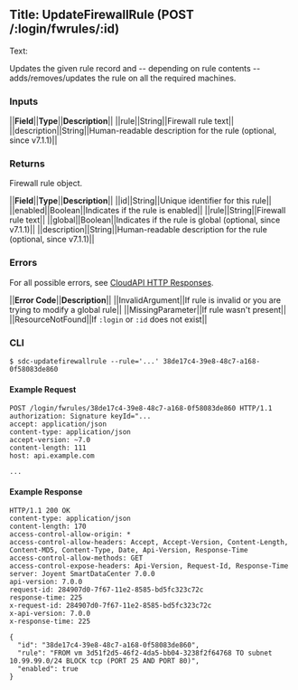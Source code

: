 Title: UpdateFirewallRule (POST /:login/fwrules/:id)
---
Text:

Updates the given rule record and -- depending on rule contents --
adds/removes/updates the rule on all the required machines.

### Inputs

||**Field**||**Type**||**Description**||
||rule||String||Firewall rule text||
||description||String||Human-readable description for the rule (optional, since v7.1.1)||

### Returns

Firewall rule object.

||**Field**||**Type**||**Description**||
||id||String||Unique identifier for this rule||
||enabled||Boolean||Indicates if the rule is enabled||
||rule||String||Firewall rule text||
||global||Boolean||Indicates if the rule is global (optional, since v7.1.1)||
||description||String||Human-readable description for the rule (optional, since v7.1.1)||

### Errors

For all possible errors, see [CloudAPI HTTP Responses](#cloudapi-http-responses).

||**Error Code**||**Description**||
||InvalidArgument||If rule is invalid or you are trying to modify a global rule||
||MissingParameter||If rule wasn't present||
||ResourceNotFound||If `:login` or `:id` does not exist||

### CLI

    $ sdc-updatefirewallrule --rule='...' 38de17c4-39e8-48c7-a168-0f58083de860

#### Example Request

    POST /login/fwrules/38de17c4-39e8-48c7-a168-0f58083de860 HTTP/1.1
    authorization: Signature keyId="...
    accept: application/json
    content-type: application/json
    accept-version: ~7.0
    content-length: 111
    host: api.example.com

    ...

#### Example Response

    HTTP/1.1 200 OK
    content-type: application/json
    content-length: 170
    access-control-allow-origin: *
    access-control-allow-headers: Accept, Accept-Version, Content-Length, Content-MD5, Content-Type, Date, Api-Version, Response-Time
    access-control-allow-methods: GET
    access-control-expose-headers: Api-Version, Request-Id, Response-Time
    server: Joyent SmartDataCenter 7.0.0
    api-version: 7.0.0
    request-id: 284907d0-7f67-11e2-8585-bd5fc323c72c
    response-time: 225
    x-request-id: 284907d0-7f67-11e2-8585-bd5fc323c72c
    x-api-version: 7.0.0
    x-response-time: 225

    {
      "id": "38de17c4-39e8-48c7-a168-0f58083de860",
      "rule": "FROM vm 3d51f2d5-46f2-4da5-bb04-3238f2f64768 TO subnet 10.99.99.0/24 BLOCK tcp (PORT 25 AND PORT 80)",
      "enabled": true
    }

